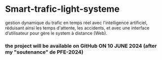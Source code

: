 # Smart-trafic-light-systeme
gestion dynamique du trafic en temps réel avec l'intelligence artificiel, réduisant ainsi les temps d'attente, les accidents, et avec une interface d’utilisateur pour gère le system à distance (Web).

### the project will be available on GitHub ON 10 JUNE 2024 (after my "soutenance" de PFE-2024)
